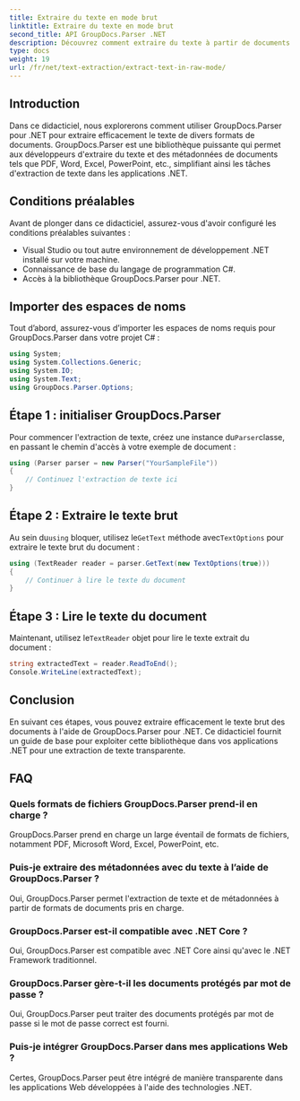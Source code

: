 ```yaml
---
title: Extraire du texte en mode brut
linktitle: Extraire du texte en mode brut
second_title: API GroupDocs.Parser .NET
description: Découvrez comment extraire du texte à partir de documents à l'aide de GroupDocs.Parser pour .NET. Extraction de texte simple, efficace et transparente dans vos applications .NET.
type: docs
weight: 19
url: /fr/net/text-extraction/extract-text-in-raw-mode/
---
```

## Introduction
Dans ce didacticiel, nous explorerons comment utiliser GroupDocs.Parser pour .NET pour extraire efficacement le texte de divers formats de documents. GroupDocs.Parser est une bibliothèque puissante qui permet aux développeurs d'extraire du texte et des métadonnées de documents tels que PDF, Word, Excel, PowerPoint, etc., simplifiant ainsi les tâches d'extraction de texte dans les applications .NET.
## Conditions préalables
Avant de plonger dans ce didacticiel, assurez-vous d'avoir configuré les conditions préalables suivantes :
- Visual Studio ou tout autre environnement de développement .NET installé sur votre machine.
- Connaissance de base du langage de programmation C#.
- Accès à la bibliothèque GroupDocs.Parser pour .NET.

## Importer des espaces de noms
Tout d’abord, assurez-vous d’importer les espaces de noms requis pour GroupDocs.Parser dans votre projet C# :
```csharp
using System;
using System.Collections.Generic;
using System.IO;
using System.Text;
using GroupDocs.Parser.Options;
```
## Étape 1 : initialiser GroupDocs.Parser
 Pour commencer l'extraction de texte, créez une instance du`Parser`classe, en passant le chemin d'accès à votre exemple de document :
```csharp
using (Parser parser = new Parser("YourSampleFile"))
{
    // Continuez l'extraction de texte ici
}
```
## Étape 2 : Extraire le texte brut
 Au sein du`using` bloquer, utilisez le`GetText` méthode avec`TextOptions` pour extraire le texte brut du document :
```csharp
using (TextReader reader = parser.GetText(new TextOptions(true)))
{
    // Continuer à lire le texte du document
}
```
## Étape 3 : Lire le texte du document
 Maintenant, utilisez le`TextReader` objet pour lire le texte extrait du document :
```csharp
string extractedText = reader.ReadToEnd();
Console.WriteLine(extractedText);
```

## Conclusion
En suivant ces étapes, vous pouvez extraire efficacement le texte brut des documents à l'aide de GroupDocs.Parser pour .NET. Ce didacticiel fournit un guide de base pour exploiter cette bibliothèque dans vos applications .NET pour une extraction de texte transparente.

## FAQ
### Quels formats de fichiers GroupDocs.Parser prend-il en charge ?
GroupDocs.Parser prend en charge un large éventail de formats de fichiers, notamment PDF, Microsoft Word, Excel, PowerPoint, etc.
### Puis-je extraire des métadonnées avec du texte à l’aide de GroupDocs.Parser ?
Oui, GroupDocs.Parser permet l'extraction de texte et de métadonnées à partir de formats de documents pris en charge.
### GroupDocs.Parser est-il compatible avec .NET Core ?
Oui, GroupDocs.Parser est compatible avec .NET Core ainsi qu'avec le .NET Framework traditionnel.
### GroupDocs.Parser gère-t-il les documents protégés par mot de passe ?
Oui, GroupDocs.Parser peut traiter des documents protégés par mot de passe si le mot de passe correct est fourni.
### Puis-je intégrer GroupDocs.Parser dans mes applications Web ?
Certes, GroupDocs.Parser peut être intégré de manière transparente dans les applications Web développées à l'aide des technologies .NET.